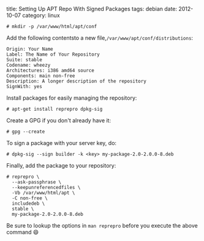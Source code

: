 title: Setting Up APT Repo With Signed Packages
tags: debian
date:    2012-10-07
category: linux

    # mkdir -p /var/www/html/apt/conf

Add the following contentsto a new
file,```/var/www/apt/conf/distributions```:

    Origin: Your Name
    Label: The Name of Your Repository
    Suite: stable
    Codename: wheezy
    Architectures: i386 amd64 source
    Components: main non-free
    Description: A longer description of the repository
    SignWith: yes


Install packages for easily managing the repository:

    # apt-get install reprepro dpkg-sig


Create a GPG if you don't already have it:

    # gpg --create


To sign a package with your server key, do:

```
# dpkg-sig --sign builder -k <key> my-package-2.0-2.0.0-8.deb
```

Finally, add the package to your repository:

```
# reprepro \
  --ask-passphrase \
  --keepunreferencedfiles \
  -Vb /var/www/html/apt \
  -C non-free \
  includedeb \
  stable \
  my-package-2.0-2.0.0-8.deb
```

Be sure to lookup the options in `man reprepro` before you execute the
above command 😄

